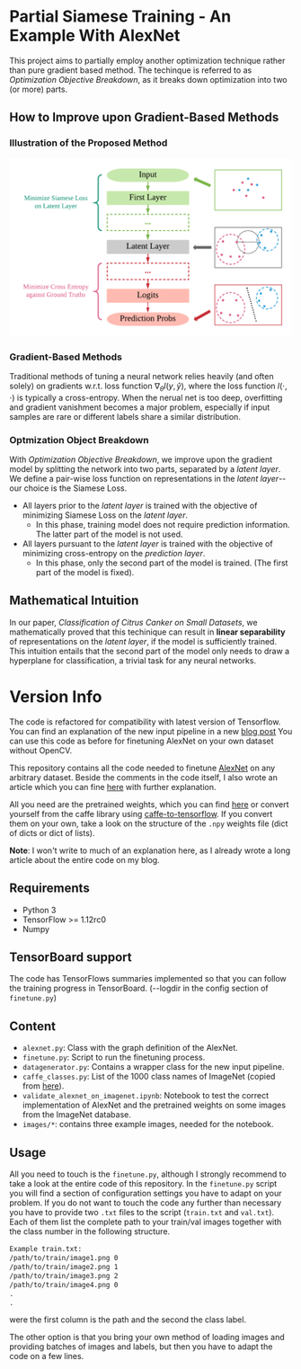 <!-- ![](https://zenodo.org/badge/DOI/10.5281/zenodo.1037359.svg) -->

# Partial Siamese Training - An Example With AlexNet

This project aims to partially employ another optimization technique rather than pure gradient based method.
The techinque is referred to as *Optimization Objective Breakdown*, as it breaks down optimization into two (or more) parts.

## How to Improve upon Gradient-Based Methods
### Illustration of the Proposed Method
![a](resources/optimization-objective-breakdown.png)
### Gradient-Based Methods
Traditional methods of tuning a neural network relies heavily (and often solely) on gradients w.r.t. loss function $\nabla_{\theta}l(y, \hat{y})$, where the loss function $l(\cdot, \cdot)$ is typically a cross-entropy.
When the nerual net is too deep, overfitting and gradient vanishment becomes a major problem, especially if input samples are rare or different labels share a similar distribution.

### Optmization Object Breakdown
With *Optimization Objective Breakdown*, we improve upon the gradient model by splitting the network into two parts, separated by a *latent layer*.
We define a pair-wise loss function on representations in the *latent layer*--our choice is the Siamese Loss.
- All layers prior to the *latent layer* is trained with the objective of minimizing Siamese Loss on the *latent layer*.
    * In this phase, training model does not require prediction information. The latter part of the model is not used.
- All layers pursuant to the *latent layer* is trained with the objective of minimizing cross-entropy on the *prediction layer*.
    * In this phase, only the second part of the model is trained. (The first part of the model is fixed).

## Mathematical Intuition
In our paper, *Classification of Citrus Canker on Small Datasets*, we mathematically proved that this techinique can result in **linear separability** of representations on the *latent layer*, if the model is sufficiently trained.
This intuition entails that the second part of the model only needs to draw a hyperplane for classification, a trivial task for any neural networks.



# Version Info
The code is refactored for compatibility with latest version of Tensorflow.
You can find an explanation of the new input pipeline in a new [blog post](https://kratzert.github.io/2017/06/15/example-of-tensorflows-new-input-pipeline.html) 
You can use this code as before for finetuning AlexNet on your own dataset without OpenCV. 

This repository contains all the code needed to finetune [AlexNet](http://papers.nips.cc/paper/4824-imagenet-classification-with-deep-convolutional-neural-networks.pdf) on any arbitrary dataset. Beside the comments in the code itself, I also wrote an article which you can fine [here](https://kratzert.github.io/2017/02/24/finetuning-alexnet-with-tensorflow.html) with further explanation.

All you need are the pretrained weights, which you can find [here](http://www.cs.toronto.edu/~guerzhoy/tf_alexnet/) or convert yourself from the caffe library using [caffe-to-tensorflow](https://github.com/ethereon/caffe-tensorflow).
If you convert them on your own, take a look on the structure of the `.npy` weights file (dict of dicts or dict of lists).

**Note**: I won't write to much of an explanation here, as I already wrote a long article about the entire code on my blog.

## Requirements

- Python 3
- TensorFlow >= 1.12rc0
- Numpy


## TensorBoard support

The code has TensorFlows summaries implemented so that you can follow the training progress in TensorBoard. (--logdir in the config section of `finetune.py`)

## Content

- `alexnet.py`: Class with the graph definition of the AlexNet.
- `finetune.py`: Script to run the finetuning process.
- `datagenerator.py`: Contains a wrapper class for the new input pipeline.
- `caffe_classes.py`: List of the 1000 class names of ImageNet (copied from [here](http://www.cs.toronto.edu/~guerzhoy/tf_alexnet/)).
- `validate_alexnet_on_imagenet.ipynb`: Notebook to test the correct implementation of AlexNet and the pretrained weights on some images from the ImageNet database.
- `images/*`: contains three example images, needed for the notebook.

## Usage

All you need to touch is the `finetune.py`, although I strongly recommend to take a look at the entire code of this repository. In the `finetune.py` script you will find a section of configuration settings you have to adapt on your problem.
If you do not want to touch the code any further than necessary you have to provide two `.txt` files to the script (`train.txt` and `val.txt`). Each of them list the complete path to your train/val images together with the class number in the following structure.

```
Example train.txt:
/path/to/train/image1.png 0
/path/to/train/image2.png 1
/path/to/train/image3.png 2
/path/to/train/image4.png 0
.
.
```
were the first column is the path and the second the class label.

The other option is that you bring your own method of loading images and providing batches of images and labels, but then you have to adapt the code on a few lines.
